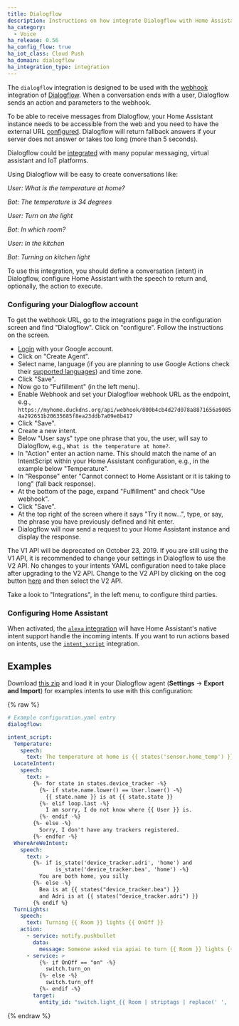 ```yaml
---
title: Dialogflow
description: Instructions on how integrate Dialogflow with Home Assistant.
ha_category:
  - Voice
ha_release: 0.56
ha_config_flow: true
ha_iot_class: Cloud Push
ha_domain: dialogflow
ha_integration_type: integration
---
```


The `dialogflow` integration is designed to be used with the [webhook](https://dialogflow.com/docs/fulfillment#webhook) integration of [Dialogflow](https://dialogflow.com/). When a conversation ends with a user, Dialogflow sends an action and parameters to the webhook.

To be able to receive messages from Dialogflow, your Home Assistant instance needs to be accessible from the web and you need to have the external URL [configured](/docs/configuration/basic). Dialogflow will return fallback answers if your server does not answer or takes too long (more than 5 seconds).

Dialogflow could be [integrated](https://dialogflow.com/docs/integrations/) with many popular messaging, virtual assistant and IoT platforms.

Using Dialogflow will be easy to create conversations like:

_User: What is the temperature at home?_

_Bot: The temperature is 34 degrees_

_User: Turn on the light_

_Bot: In which room?_

_User: In the kitchen_

_Bot: Turning on kitchen light_

To use this integration, you should define a conversation (intent) in Dialogflow, configure Home Assistant with the speech to return and, optionally, the action to execute.

### Configuring your Dialogflow account

To get the webhook URL, go to the integrations page in the configuration screen and find "Dialogflow". Click on "configure". Follow the instructions on the screen.

- [Login](https://console.dialogflow.com/) with your Google account.
- Click on "Create Agent".
- Select name, language (if you are planning to use Google Actions check their [supported languages](https://support.google.com/assistant/answer/7108196?hl=en)) and time zone.
- Click "Save".
- Now go to "Fulfillment" (in the left menu).
- Enable Webhook and set your Dialogflow webhook URL as the endpoint, e.g., `https://myhome.duckdns.org/api/webhook/800b4cb4d27d078a8871656a90854a292651b20635685f8ea23ddb7a09e8b417`
- Click "Save".
- Create a new intent.
- Below "User says" type one phrase that you, the user, will say to Dialogflow, e.g., `What is the temperature at home?`.
- In "Action" enter an action name. This should match the name of an IntentScript within your Home Assistant configuration, e.g., in the example below "Temperature".
- In "Response" enter "Cannot connect to Home Assistant or it is taking to long" (fall back response).
- At the bottom of the page, expand "Fulfillment" and check "Use webhook".
- Click "Save".
- At the top right of the screen where it says "Try it now...", type, or say, the phrase you have previously defined and hit enter.
- Dialogflow will now send a request to your Home Assistant instance and display the response.

<div class='note warning'>

  The V1 API will be deprecated on October 23, 2019. If you are still using the V1 API, it is recommended to change your settings in Dialogflow to use the V2 API. No changes to your intents YAML configuration need to take place after upgrading to the V2 API. Change to the V2 API by clicking on the cog button [here](https://console.dialogflow.com/) and then select the V2 API.

</div>

Take a look to "Integrations", in the left menu, to configure third parties.

### Configuring Home Assistant

When activated, the [`alexa` integration](/integrations/alexa/) will have Home Assistant's native intent support handle the incoming intents. If you want to run actions based on intents, use the [`intent_script`](/integrations/intent_script) integration.

## Examples

Download [this zip](https://github.com/home-assistant/home-assistant.io/blob/next/source/assets/HomeAssistant_APIAI.zip) and load it in your Dialogflow agent (**Settings** -> **Export and Import**) for examples intents to use with this configuration:

{% raw %}

```yaml
# Example configuration.yaml entry
dialogflow:

intent_script:
  Temperature:
    speech:
      text: The temperature at home is {{ states('sensor.home_temp') }} degrees
  LocateIntent:
    speech:
      text: >
        {%- for state in states.device_tracker -%}
          {%- if state.name.lower() == User.lower() -%}
            {{ state.name }} is at {{ state.state }}
          {%- elif loop.last -%}
            I am sorry, I do not know where {{ User }} is.
          {%- endif -%}
        {%- else -%}
          Sorry, I don't have any trackers registered.
        {%- endfor -%}
  WhereAreWeIntent:
    speech:
      text: >
        {%- if is_state('device_tracker.adri', 'home') and
               is_state('device_tracker.bea', 'home') -%}
          You are both home, you silly
        {%- else -%}
          Bea is at {{ states("device_tracker.bea") }}
          and Adri is at {{ states("device_tracker.adri") }}
        {% endif %}
  TurnLights:
    speech:
      text: Turning {{ Room }} lights {{ OnOff }}
    action:
      - service: notify.pushbullet
        data:
          message: Someone asked via apiai to turn {{ Room }} lights {{ OnOff }}
      - service: >
          {%- if OnOff == "on" -%}
            switch.turn_on
          {%- else -%}
            switch.turn_off
          {%- endif -%}
        target:
          entity_id: "switch.light_{{ Room | striptags | replace(' ', '_') }}"
```

{% endraw %}
